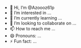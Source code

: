 - 👋 Hi, I’m @Azoooz61p
- 👀 I’m interested in ...
- 🌱 I’m currently learning ...
- 💞️ I’m looking to collaborate on ...
- 📫 How to reach me ...
- 😄 Pronouns: ...
- ⚡ Fun fact: ...

<!---
Azoooz61p/Azoooz61p is a ✨ special ✨ repository because its `README.md` (this file) appears on your GitHub profile.
You can click the Preview link to take a look at your changes.
--->
